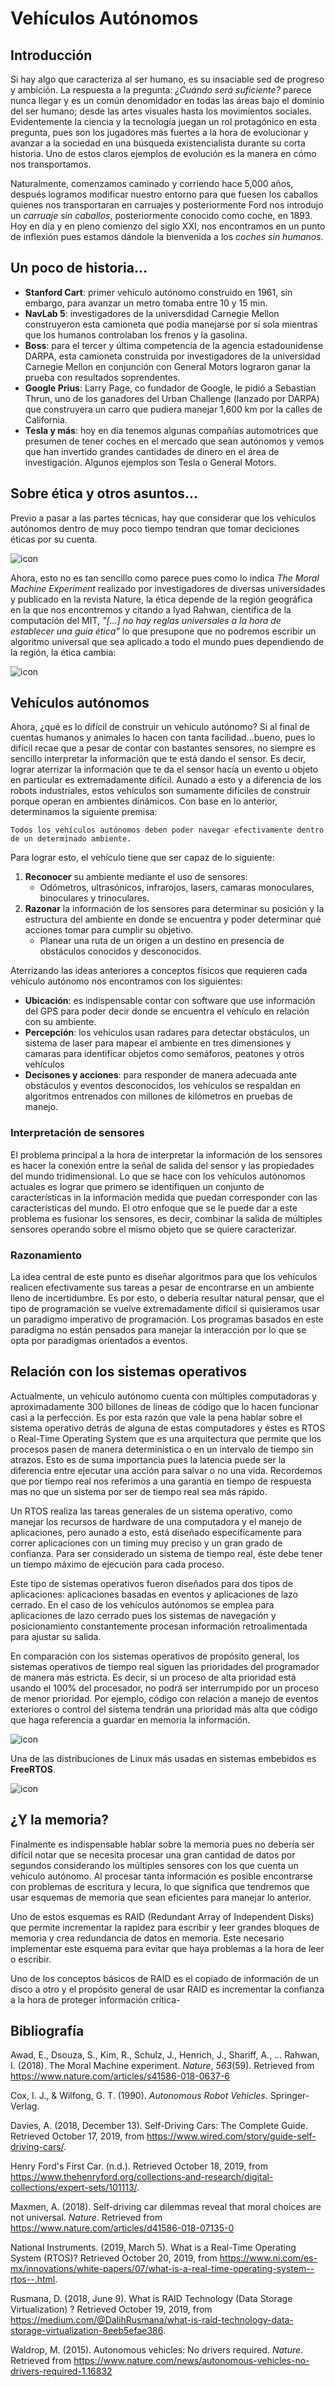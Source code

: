 # Vehículos Autónomos

## Introducción

Si hay algo que caracteriza al ser humano, es su insaciable sed de progreso y ambición. La respuesta a la pregunta: *¿Cuándo será suficiente?* parece nunca llegar y es un común denomidador en todas las áreas bajo el dominio del ser humano; desde las artes visuales hasta los movimientos sociales. Evidentemente la ciencia y la tecnología juegan un rol protagónico en esta pregunta, pues son los jugadores más fuertes a la hora de evolucionar y avanzar a la sociedad en una búsqueda existencialista durante su corta historia. Uno de estos claros ejemplos de evolución es la manera en cómo nos transportamos. 

Naturalmente, comenzamos caminado y corriendo hace 5,000 años, después logramos modificar nuestro entorno para que fuesen los caballos quienes nos transportaran en carruajes y posteriormente Ford nos introdujo un *carruaje sin caballos*, posteriormente conocido como coche, en 1893. Hoy en día y en pleno comienzo del siglo XXI, nos encontramos en un punto de inflexión pues estamos dándole la bienvenida a los *coches sin humanos*. 

## Un poco de historia...

* **Stanford Cart**: primer vehículo autónomo construido en 1961, sin embargo, para avanzar un metro tomaba entre 10 y 15 min. 
* **NavLab 5**: investigadores de la universdidad Carnegie Mellon construyeron esta camioneta que podía manejarse por sí sola mientras que los humanos controlaban los frenos y la gasolina. 
* **Boss**: para el tercer y última competencia de la agencia estadounidense DARPA, esta camioneta construida por investigadores de la universidad Carnegie Mellon en conjunción con General Motors lograron ganar la prueba con resultados soprendentes. 
* **Google Prius**: Larry Page, co fundador de Google, le pidió a Sebastian Thrun, uno de los ganadores del Urban Challenge (lanzado por DARPA) que construyera un carro que pudiera manejar 1,600 km por la calles de California. 
* **Tesla y más**: hoy en día tenemos algunas compañías automotrices que presumen de tener coches en el mercado que sean autónomos y vemos que han invertido grandes cantidades de dinero en el área de investigación. Algunos ejemplos son Tesla o General Motors. 

## Sobre ética y otros asuntos...

Previo a pasar a las partes técnicas, hay que considerar que los vehículos autónomos dentro de muy poco tiempo tendran que tomar deciciones éticas por su cuenta. 

![icon](images/dev-1.png)

Ahora, esto no es tan sencillo como parece pues como lo indica *The Moral Machine Experiment* realizado por investigadores de diversas universidades y publicado en la revista Nature, la ética depende de la región geográfica en la que nos encontremos y citando a Iyad Rahwan, científica de la computación del MIT, *"[...] no hay reglas universales a la hora de establecer una guía ética"* lo que presupone que no podremos escribir un algoritmo universal que sea aplicado a todo el mundo pues dependiendo de la región, la ética cambia: 

![icon](images/n-2.png)

## Vehículos autónomos 

Ahora, ¿qué es lo difícil de construir un vehículo autónomo? Si al final de cuentas humanos y animales lo hacen con tanta facilidad...bueno, pues lo difícil recae que a pesar de contar con bastantes sensores, no siempre es sencillo interpretar la información que te está dando el sensor. Es decir, lograr aterrizar la información que te da el sensor hacía un evento u objeto en particular es extremadamente difícil. Aunado a esto y a diferencia de los robots industriales, estos vehículos son sumamente difíciles de construir porque operan en ambientes dinámicos. Con base en lo anterior, determinamos la siguiente premisa: 

```
Todos los vehículos autónomos deben poder navegar efectivamente dentro de un determinado ambiente.
```

Para lograr esto, el vehículo tiene que ser capaz de lo siguiente: 

1. **Reconocer** su ambiente mediante el uso de sensores: 
   * Odómetros, ultrasónicos, infrarojos, lasers, camaras monoculares, binoculares y trinoculares. 
2. **Razonar** la información de los sensores para determinar su posición y la estructura del ambiente en donde se encuentra y poder determinar qué acciones tomar para cumplir su objetivo. 
   * Planear una ruta de un origen a un destino en presencia de obstáculos conocidos y desconocidos. 

Aterrizando las ideas anteriores a conceptos físicos que requieren cada vehículo autónomo nos encontramos con los siguientes: 

+ **Ubicación**: es indispensable contar con software que use información del GPS para poder decir donde se encuentra el vehículo en relación con su ambiente. 
+ **Percepción**: los vehículos usan radares para detectar obstáculos, un sistema de laser para mapear el ambiente en tres dimensiones y camaras para identificar objetos como semáforos, peatones y otros vehículos
+ **Decisones y acciones**: para responder de manera adecuada ante obstáculos y eventos desconocidos, los vehículos se respaldan en algoritmos entrenados con millones de kilómetros en pruebas de manejo. 

### Interpretación de sensores

El problema principal a la hora de interpretar la información de los sensores es hacer la conexión entre la señal de salida del sensor y las propiedades del mundo tridimensional. Lo que se hace con los vehículos autónomos actuales es lograr que primero se identifiquen un conjunto de características in la información medida que puedan corresponder con las características del mundo. El otro enfoque que se le puede dar a este problema es fusionar los sensores, es decir, combinar la salida de múltiples sensores operando sobre el mismo objeto que se quiere caracterizar. 

### Razonamiento

La idea central de este punto es diseñar algoritmos para que los vehículos realicen efectivamente sus tareas a pesar de encontrarse en un ambiente lleno de incertidumbre. Es por esto, o debería resultar natural pensar, que el tipo de programación se vuelve extremadamente difícil si quisieramos usar un paradigmo imperativo de programación. Los programas basados en este paradigma no están pensados para manejar la interacción por lo que se opta por paradigmas orientados a eventos. 

## Relación con los sistemas operativos 

Actualmente, un vehículo autónomo cuenta con múltiples computadoras y aproximadamente 300 billones de líneas de código que lo hacen funcionar casi a la perfección. Es por esta razón que vale la pena hablar sobre el sistema operativo detrás de alguna de estas computadores y éstes es RTOS o Real-Time Operating System que es una arquitectura que permite que los procesos pasen de manera determinística o en un intervalo de tiempo sin atrazos. Esto es de suma importancia pues la latencia puede ser la diferencia entre ejecutar una acción para salvar o no una vida. Recordemos que por tiempo real nos referimos a una garantía en tiempo de respuesta mas no que un sistema por ser de tiempo real sea más rápido.  

Un RTOS realiza las tareas generales de un sistema operativo, como manejar los recursos de hardware de una computadora y el manejo de aplicaciones, pero aunado a esto, está diseñado específicamente para correr aplicaciones con un timing muy preciso y un gran grado de confianza. Para ser considerado un sistema de tiempo real, éste debe tener un tiempo máximo de ejecución para cada proceso. 

Este tipo de sistemas operativos fueron diseñados para dos tipos de aplicaciones: aplicaciones basadas en eventos y aplicaciones de lazo cerrado. En el caso de los vehículos autónomos se emplea para aplicaciones de lazo cerrado pues los sistemas de navegación y posicionamiento constantemente procesan información retroalimentada para ajustar su salida. 

En comparación con los sistemas operativos de propósito general, los sistemas operativos de tiempo real siguen las prioridades del programador de manera más estricta. Es decir, si un proceso de alta prioridad está usando el 100% del procesador, no podrá ser interrumpido por un proceso de menor prioridad. Por ejemplo, código con relación a manejo de eventos exteriores o control del sistema tendrán una prioridad más alta que código que haga referencia a guardar en memoria la información. 

![icon](images/m-2.png)

Una de las distribuciones de Linux más usadas en sistemas embebidos es **FreeRTOS**. 

 ![icon](images/f-1.png)

## ¿Y la memoria?

Finalmente es indispensable hablar sobre la memoria pues no debería ser difícil notar que se necesita procesar una gran cantidad de datos por segundos considerando los múltiples sensores con los que cuenta un vehículo autónomo. Al procesar tanta información es posible encontrarse con problemas de escritura y lecura, lo que significa que tendremos que usar esquemas de memoria que sean eficientes para manejar lo anterior. 

Uno de estos esquemas es RAID (Redundant Array of Independent Disks) que permite incrementar la rapidez para escribir y leer grandes bloques de memoria y crea redundancia de datos en memoria. Este necesario implementar este esquema para evitar que haya problemas a la hora de leer o escribir. 

Uno de los conceptos básicos de RAID es el copiado de información de un disco a otro y el propósito general de usar RAID es incrementar la confianza a la hora de proteger información crítica- 

## Bibliografía 

Awad, E., Dsouza, S., Kim, R., Schulz, J., Henrich, J., Shariff, A., … Rahwan, I. (2018). The Moral Machine experiment. *Nature*, *563*(59). Retrieved from https://www.nature.com/articles/s41586-018-0637-6

Cox, I. J., & Wilfong, G. T. (1990). *Autonomous Robot Vehicles*. Springer-Verlag.

Davies, A. (2018, December 13). Self-Driving Cars: The Complete Guide. Retrieved October 17, 2019, from https://www.wired.com/story/guide-self-driving-cars/.

Henry Ford's First Car. (n.d.). Retrieved October 18, 2019, from https://www.thehenryford.org/collections-and-research/digital-collections/expert-sets/101113/.

Maxmen, A. (2018). Self-driving car dilemmas reveal that moral choices are not universal. *Nature*. Retrieved from https://www.nature.com/articles/d41586-018-07135-0

National Instruments. (2019, March 5). What is a Real-Time Operating System (RTOS)? Retrieved October 20, 2019, from https://www.ni.com/es-mx/innovations/white-papers/07/what-is-a-real-time-operating-system--rtos--.html.

Rusmana, D. (2018, June 9). What is RAID Technology (Data Storage Virtualization) ? Retrieved October 19, 2019, from https://medium.com/@DalihRusmana/what-is-raid-technology-data-storage-virtualization-8eeb5efae386.

Waldrop, M. (2015). Autonomous vehicles: No drivers required. *Nature*. Retrieved from https://www.nature.com/news/autonomous-vehicles-no-drivers-required-1.16832